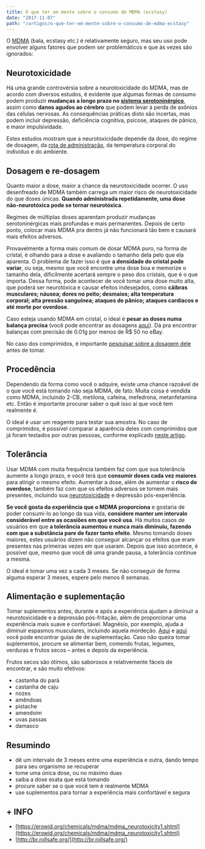 ```yaml
---
title: O que ter em mente sobre o consumo de MDMA (ecstasy)
date: "2017-11-07"
path: "/artigos/o-que-ter-em-mente-sobre-o-consumo-de-mdma-ecstasy"
---
```


O [MDMA](/psicoativos/mdma/)
(bala, ecstasy etc.) é relativamente seguro, mas seu uso pode envolver
alguns fatores que podem ser problemáticos e que às vezes são ignorados:

## Neurotoxicidade

Há uma grande controvérsia sobre a neurotoxicidade do MDMA, mas de
acordo com diversos estudos, é evidente que algumas formas de consumo
podem produzir **mudanças a longo prazo no [sistema serotoninérgico](https://pt.wikipedia.org/wiki/Serotonina)**, assim como **danos agudos ao cérebro** que podem levar à perda de axônios das células nervosas. As
consequências práticas disto são incertas, mas podem incluir depressão,
deficiência cognitiva, psicose, ataques de pânico, e maior
impulsividade.

Estes estudos mostram que a neurotoxicidade depende da dose, do regime de dosagem, da [rota de administração](/artigo/rotas-de-administracao/), da temperatura corporal do indivíduo e do ambiente.

## Dosagem e re-dosagem

Quanto maior a dose, maior a chance da neurotoxicidade ocorrer. O uso
desenfreado de MDMA também carrega um maior risco de neurotoxicidade do
que doses únicas. **Quando administrada repetidamente, uma dose não-neurotóxica pode se tornar neurotóxica**.

Regimes de múltiplas doses aparentam produzir mudanças
serotoninérgicas mais profundas e mais permanentes. Depois de
certo ponto, colocar mais MDMA pra dentro já não funcionará tão bem e
causará mais efeitos adversos.

Provavelmente a forma mais comum de dosar MDMA puro, na forma de
cristal, é olhando para a dose e avaliando o tamanho dela pelo que ela
aparenta. O problema de fazer isso é que **a densidade do cristal pode variar**,
ou seja, mesmo que você encontre uma dose boa e memorize o
tamanho dela, dificilmente acertará sempre o peso dos cristais, que é o
que importa. Dessa forma, pode acontecer de você tomar uma dose muito
alta, que poderá ser neurotóxica e causar efeitos indesejados, como **cãibras musculares; náusea; dores no peito; desmaios; alta temperatura corporal; alta pressão sanguínea; ataques de pânico; ataques cardíacos e até morte por overdose**.

Caso esteja usando MDMA em cristal, o ideal é **pesar as doses numa balança precisa** (você pode encontrar as dosagens [aqui](/psicoativos/mdma-ecstasy/#dosage)). Dá pra encontrar balanças com precisão de 0.01g por menos de R$ 50 no
eBay.

No caso dos comprimidos, é importante [pesquisar sobre a dosagem dele](/artigo/identificando-a-composicao-de-comprimidos-de-ecstasy/) antes de tomar.

## Procedência

Dependendo da forma como você o adquire, existe uma chance
razoável de o que você está tomando não seja MDMA, de fato. Muita coisa é vendida como MDMA, incluindo 2-CB, metilona, cafeína, mefedrona,
metanfetamina etc. Então é importante procurar saber o quê isso aí que você tem realmente é.

O ideal é usar um reagente para testar sua amostra. No caso de comprimidos, é possível comparar a aparência deles com comprimidos que
já foram testados por outras pessoas, conforme explicado [neste artigo](/artigo/identificando-a-composicao-de-comprimidos-de-ecstasy/).

## Tolerância

Usar MDMA com muita frequência também faz com que sua tolerância aumente a longo prazo, e você terá que **consumir doses cada vez maiores** para atingir o mesmo efeito. Aumentar a dose, além de aumentar o **risco de overdose**, também faz com que os efeitos adversos se tornem mais presentes, incluindo sua [neurotoxicidade](https://pt.wikipedia.org/wiki/Neurotoxicidade) e depressão pós-experiência.

**Se você gosta da experiência que o MDMA proporciona** e gostaria de poder consumi-lo ao longo da sua vida, **considere manter um intervalo considerável entre as ocasiões em que você usa**. Há muitos casos de usuários em que **a tolerância aumentou e nunca mais diminuiu, fazendo com que a substância pare de fazer tanto efeito**. Mesmo tomando doses maiores, estes usuários dizem não conseguir alcançar os efeitos que eram presentes nas primeiras vezes em que usaram. Depois que isso acontece, é possível que, mesmo que você dê uma grande pausa, a tolerância continue a mesma.

O ideal é tomar uma vez a cada 3 meses. Se não conseguir de forma alguma esperar 3 meses, espere pelo menos 6 semanas.

## Alimentação e suplementação

Tomar suplementos antes, durante e após a experiência ajudam a
diminuir a neurotoxicidade e a depressão pós-fritação, além de
proporcionar uma experiência mais suave e confortável. Magnésio, por
exemplo, ajuda a diminuir espasmos musculares, incluindo aquela
mordeção. [Aqui](https://www.reddit.com/r/DrugNerds/comments/15m9sf/mdma_supplementation/) e [aqui](http://br.rollsafe.org/)
você pode encontrar guias de de suplementação. Caso não queira tomar
suplementos, procure se alimentar bem, comendo frutas, legumes, verduras
e frutos secos – antes e depois da experiência.

Frutos secos são ótimos, são saborosos e relativemente fáceis de encontrar, e são muito efetivos:

* castanha do pará
* castanha de caju
* nozes
* amêndoas
* pistache
* amendoim
* uvas passas
* damasco

## Resumindo

* dê um intervalo de 3 meses entre uma experiência e outra, dando tempo para seu organismo se recuperar
* tome uma única dose, ou no máximo duas
* saiba a dose exata que está tomando
* procure saber se o que você tem é realmente MDMA
* use suplementos para tornar a experiência mais confortável e segura

## + INFO

* [https://erowid.org/chemicals/mdma/mdma_neurotoxicity1.shtml](https://erowid.org/chemicals/mdma/mdma_neurotoxicity1.shtml)
* [http://br.rollsafe.org/](http://br.rollsafe.org/)
